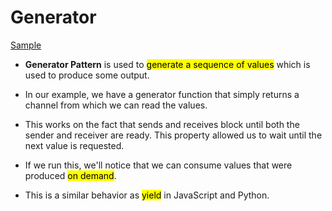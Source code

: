 # Generator

[Sample](/concurrency/patternForInterviewAt19August/Generator/Generator.go)

- **Generator Pattern** is used to <mark>generate a sequence of values</mark> which is used to produce some output.

- In our example, we have a generator function that simply returns a channel from which we can read the values.

- This works on the fact that sends and receives block until both the sender and receiver are ready. This property allowed us to wait until the next value is requested.
- If we run this, we'll notice that we can consume values that were produced <mark>on demand</mark>.
- This is a similar behavior as <mark>yield</mark> in JavaScript and Python.

